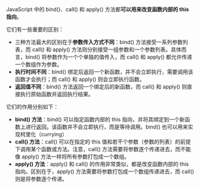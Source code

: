 JavaScript 中的 bind()、call() 和 apply() 方法都**可以用来改变函数内部的 this 指向**。

它们有一些重要的区别：

- 三种方法最大的区别在于**参数传入方式不同**：bind() 方法接受一系列参数列表，而 call() 和 apply() 方法则分别接受一组参数和一个参数列表。具体而言，bind() 将参数作为一个个单独的值传入，而 call() 和 apply() 都允许传递一个数组作为参数。
- **执行时间不同**：bind() 绑定后返回一个新函数，并不会立即执行，需要调用该函数才会执行；而 call() 和 apply() 则会立即执行函数。
- **返回值不同**：bind() 方法返回一个绑定后的新函数，而 call() 和 apply() 则直接执行原始函数并返回执行结果。

它们的作用分别如下：

- **bind() 方法**：bind() 可以指定函数内部的 this 指向，并将其绑定到一个新函数上进行返回。该函数并不会立即执行，而是等待调用。bind() 也可以用来实现柯里化（currying）
- **call() 方法**：call() 可以在指定的 this 值和若干个参数（参数的列表）的前提下调用某个函数或方法。注意，call() 方法需要将参数逐个传递进去，而不能像 apply() 方法一样将所有参数打包成一个数组。
- **apply() 方法**：apply() 和 call() 的作用非常类似，都是改变函数内部的 this 指向。区别在于，apply() 方法需要将参数打包成一个数组传递进去，而 call() 则是将参数逐个传递。